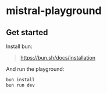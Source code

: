 # mistral-playground

## Get started

Install bun:

> https://bun.sh/docs/installation

And run the playground:

```bash
bun install
bun run dev
```

